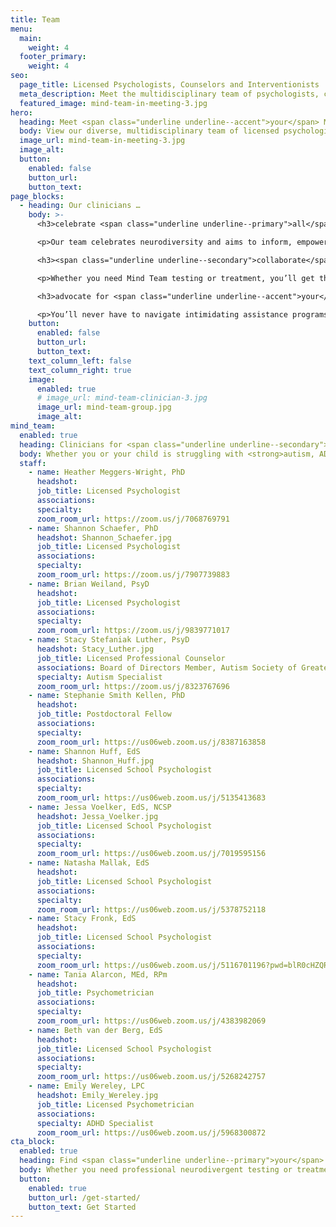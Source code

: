 ```yaml
---
title: Team
menu:
  main:
    weight: 4
  footer_primary:
    weight: 4
seo:
  page_title: Licensed Psychologists, Counselors and Interventionists
  meta_description: Meet the multidisciplinary team of psychologists, counselors, interventionists and clinicians specially chosen to help you thrive at Mind Team.
  featured_image: mind-team-in-meeting-3.jpg
hero:
  heading: Meet <span class="underline underline--accent">your</span> Mind Team.
  body: View our diverse, multidisciplinary team of licensed psychologists, counselors, interventionists and other expert clinicians specially chosen to help you thrive.
  image_url: mind-team-in-meeting-3.jpg
  image_alt:
  button:
    enabled: false
    button_url:
    button_text:
page_blocks:
  - heading: Our clinicians …
    body: >-
      <h3>celebrate <span class="underline underline--primary">all</span> minds.</h3>

      <p>Our team celebrates neurodiversity and aims to inform, empower and support you to work <em>with</em> your unique mind, rather than trying to “fix” your neural differences.</p>

      <h3><span class="underline underline--secondary">collaborate</span> internally.</h3>

      <p>Whether you need Mind Team testing or treatment, you’ll get the expertise of our entire multidisciplinary team working to provide the answers and support you need.</p>

      <h3>advocate for <span class="underline underline--accent">your</span> needs.</h3>

      <p>You’ll never have to navigate intimidating assistance programs or school systems alone with a team who will advocate for your accommodation needs.</p>
    button:
      enabled: false
      button_url:
      button_text:
    text_column_left: false
    text_column_right: true
    image:
      enabled: true
      # image_url: mind-team-clinician-3.jpg
      image_url: mind-team-group.jpg
      image_alt:
mind_team:
  enabled: true
  heading: Clinicians for <span class="underline underline--secondary">every</span> mind.
  body: Whether you or your child is struggling with <strong>autism, ADHD, dyslexia</strong> or another <strong>neurodivergent condition</strong>, we have a Mind Team clinician with the background and expertise to help you thrive.
  staff:
    - name: Heather Meggers-Wright, PhD
      headshot:
      job_title: Licensed Psychologist
      associations:
      specialty:
      zoom_room_url: https://zoom.us/j/7068769791
    - name: Shannon Schaefer, PhD
      headshot: Shannon_Schaefer.jpg
      job_title: Licensed Psychologist
      associations:
      specialty:
      zoom_room_url: https://zoom.us/j/7907739883
    - name: Brian Weiland, PsyD
      headshot:
      job_title: Licensed Psychologist
      associations:
      specialty:
      zoom_room_url: https://zoom.us/j/9839771017
    - name: Stacy Stefaniak Luther, PsyD
      headshot: Stacy_Luther.jpg
      job_title: Licensed Professional Counselor
      associations: Board of Directors Member, Autism Society of Greater Wisconsin
      specialty: Autism Specialist
      zoom_room_url: https://zoom.us/j/8323767696
    - name: Stephanie Smith Kellen, PhD
      headshot:
      job_title: Postdoctoral Fellow
      associations:
      specialty:
      zoom_room_url: https://us06web.zoom.us/j/8387163858
    - name: Shannon Huff, EdS
      headshot: Shannon_Huff.jpg
      job_title: Licensed School Psychologist
      associations:
      specialty:
      zoom_room_url: https://us06web.zoom.us/j/5135413683
    - name: Jessa Voelker, EdS, NCSP
      headshot: Jessa_Voelker.jpg
      job_title: Licensed School Psychologist
      associations:
      specialty:
      zoom_room_url: https://us06web.zoom.us/j/7019595156
    - name: Natasha Mallak, EdS
      headshot:
      job_title: Licensed School Psychologist
      associations:
      specialty:
      zoom_room_url: https://us06web.zoom.us/j/5378752118
    - name: Stacy Fronk, EdS
      headshot:
      job_title: Licensed School Psychologist
      associations:
      specialty:
      zoom_room_url: https://us06web.zoom.us/j/5116701196?pwd=blR0cHZQRlNPbTNFT3ErNzV3bEo0UT09
    - name: Tania Alarcon, MEd, RPm
      headshot:
      job_title: Psychometrician
      associations:
      specialty:
      zoom_room_url: https://us06web.zoom.us/j/4383982069
    - name: Beth van der Berg, EdS
      headshot:
      job_title: Licensed School Psychologist
      associations:
      specialty:
      zoom_room_url: https://us06web.zoom.us/j/5268242757
    - name: Emily Wereley, LPC
      headshot: Emily_Wereley.jpg
      job_title: Licensed Psychometrician
      associations:
      specialty: ADHD Specialist
      zoom_room_url: https://us06web.zoom.us/j/5968300872
cta_block:
  enabled: true
  heading: Find <span class="underline underline--primary">your</span> Mind Team clinician today
  body: Whether you need professional neurodivergent testing or treatment, our team is here to help. The process is easy! Get started by filling out our brief questionnaire.
  button:
    enabled: true
    button_url: /get-started/
    button_text: Get Started
---
```

